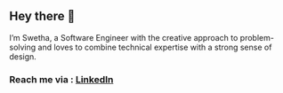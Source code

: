 ## Hey there 👋

I’m Swetha, a Software Engineer with the creative approach to problem-solving and loves to combine technical expertise with a strong sense of design. 

### Reach me via : [LinkedIn](https://www.linkedin.com/in/iamswethaa)

<!--
**iamswethaa/iamswethaa** is a ✨ _special_ ✨ repository because its `README.md` (this file) appears on your GitHub profile.

Here are some ideas to get you started:

- 🔭 I’m currently working on ...
- 🌱 I’m currently learning ...
- 👯 I’m looking to collaborate on ...
- 🤔 I’m looking for help with ...
- 💬 Ask me about ...
- 📫 How to reach me: ...
- 😄 Pronouns: ...
- ⚡ Fun fact: ...
-->
